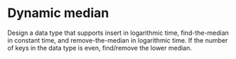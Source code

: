 # Dynamic median

Design a data type that supports insert in logarithmic time, find-the-median in constant time, and remove-the-median in logarithmic time. If the number of keys in the data type is even, find/remove the lower median.

